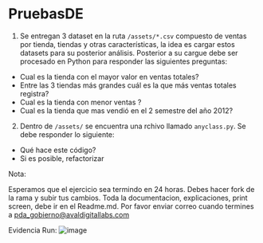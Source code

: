 # PruebasDE

1. Se entregan 3 dataset en la ruta `/assets/*.csv` compuesto de ventas por tienda, tiendas y otras características, la idea es cargar estos datasets para su posterior análisis. Posterior a su cargue debe ser procesado en Python para responder las siguientes preguntas:

- Cual es la tienda con el mayor valor en ventas totales?
- Entre las 3 tiendas más grandes cuál es la que más ventas totales registra?
- Cual es la tienda con menor ventas ?
- Cual es la tienda que mas vendió en el 2 semestre del año 2012?

2. Dentro de `/assets/` se encuentra una rchivo llamado `anyclass.py`. Se debe responder lo siguiente:

- Qué hace este código?
- Si es posible, refactorizar

Nota:

Esperamos que el ejercicio sea termindo en 24 horas. Debes hacer fork de la rama y subir tus cambios. Toda la documentacion, explicaciones, print screen, debe ir en el Readme.md.
Por favor enviar correo cuando termines a pda_gobierno@avaldigitallabs.com


Evidencia Run:
![image](https://user-images.githubusercontent.com/103300434/162577948-614b681e-00d4-4448-b8de-06ea344b727f.png)

